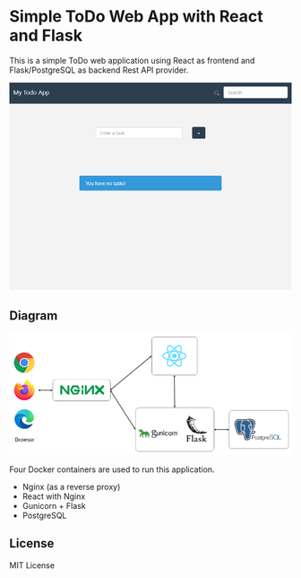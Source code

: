 # Simple ToDo Web App with React and Flask

This is a simple ToDo web application using React as frontend and Flask/PostgreSQL as backend Rest API provider.

![simple-todo](media/todo-app.gif)

## Diagram
![simple-todo-diagram](media/todo-app-diagram.png)

Four Docker containers are used to run this application.

- Nginx (as a reverse proxy)
- React with Nginx
- Gunicorn + Flask
- PostgreSQL

## License
MIT License